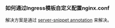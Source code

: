 

### 如何通过Ingress模板自定义配置nginx.conf
解决方案是通过 [server-snippet annotation](https://kubernetes.github.io/ingress-nginx/user-guide/nginx-configuration/annotations/#server-snippet) 来解决。

